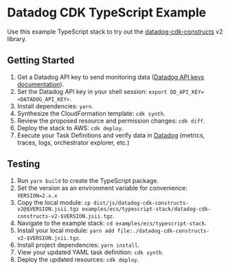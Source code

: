 # Datadog CDK TypeScript Example

Use this example TypeScript stack to try out the [datadog-cdk-constructs](https://github.com/DataDog/datadog-cdk-constructs) v2 library.

## Getting Started

1. Get a Datadog API key to send monitoring data ([Datadog API keys documentation](https://docs.datadoghq.com/account_management/api-app-keys/#add-an-api-key-or-client-token)).
1. Set the Datadog API key in your shell session: `export DD_API_KEY=<DATADOG_API_KEY>`.
1. Install dependencies: `yarn`.
1. Synthesize the CloudFormation template: `cdk synth`.
1. Review the proposed resource and permission changes: `cdk diff`.
1. Deploy the stack to AWS: `cdk deploy`.
1. Execute your Task Definitions and verify data in [Datadog](https://app.datadoghq.com/) (metrics, traces, logs, orchestrator explorer, etc.)

## Testing

1. Run `yarn build` to create the TypeScript package.
1. Set the version as an environment variable for convenience: `VERSION=2.x.x`
1. Copy the local module: `cp dist/js/datadog-cdk-constructs-v2@$VERSION.jsii.tgz examples/ecs/typescript-stack/datadog-cdk-constructs-v2-$VERSION.jsii.tgz`.
1. Navigate to the example stack: `cd examples/ecs/typescript-stack`.
1. Install your local module: `yarn add file:./datadog-cdk-constructs-v2-$VERSION.jsii.tgz`.
1. Install project dependencies: `yarn install`.
1. View your updated YAML task definition: `cdk synth`.
1. Deploy the updated resources: `cdk deploy`.
